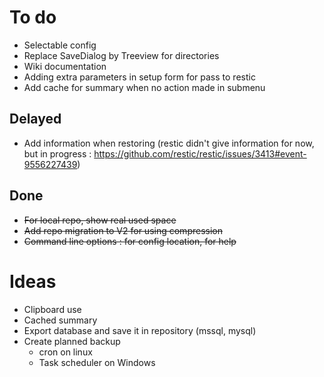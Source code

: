 

# To do
- Selectable config
- Replace SaveDialog by Treeview for directories
- Wiki documentation
- Adding extra parameters in setup form for pass to restic
- Add cache for summary when no action made in submenu

## Delayed
- Add information when restoring (restic didn't give information for now, but in progress : https://github.com/restic/restic/issues/3413#event-9556227439) 

## Done
- ~~For local repo, show real used space~~
- ~~Add repo migration to V2 for using compression~~
- ~~Command line options : for config location, for help~~
  
# Ideas 
- Clipboard use
- Cached summary
- Export database and save it in repository (mssql, mysql)
- Create planned backup 
    - cron on linux
    - Task scheduler on Windows

